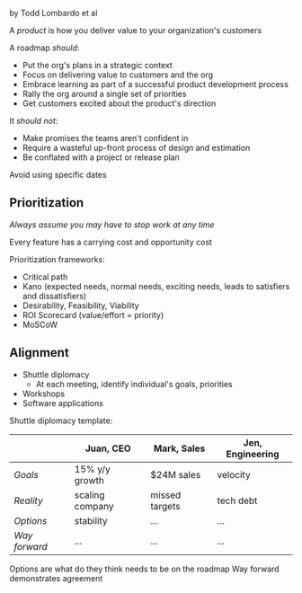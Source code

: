 by Todd Lombardo et al

A _product_ is how you deliver value to your organization's customers

A roadmap _should_:
* Put the org's plans in a strategic context
* Focus on delivering value to customers and the org
* Embrace learning as part of a successful product development process
* Rally the org around a single set of priorities
* Get customers excited about the product's direction

It _should not_:
* Make promises the teams aren't confident in
* Require a wasteful up-front process of design and estimation
* Be conflated with a project or release plan

Avoid using specific dates

## Prioritization

_Always assume you may have to stop work at any time_

Every feature has a carrying cost and opportunity cost

Prioritization frameworks:
* Critical path
* Kano (expected needs, normal needs, exciting needs, leads to satisfiers and dissatisfiers)
* Desirability, Feasibility, Viability
* ROI Scorecard (value/effort = priority)
* MoSCoW

## Alignment

* Shuttle diplomacy
    * At each meeting, identify individual's goals, priorities
* Workshops
* Software applications

Shuttle diplomacy template:

| | Juan, CEO | Mark, Sales | Jen, Engineering |
| --- | --- | --- | --- |
| *Goals* | 15% y/y growth | $24M sales | velocity|
| *Reality* | scaling company | missed targets | tech debt | 
| *Options* | stability | ... | ... |
| *Way forward* | ... | ... | ... |

Options are what do they think needs to be on the roadmap
Way forward demonstrates agreement
